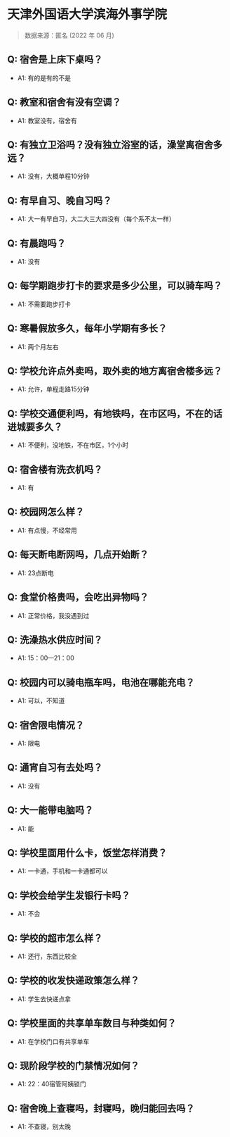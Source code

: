 # 天津外国语大学滨海外事学院

> 数据来源：匿名 (2022 年 06 月)

## Q: 宿舍是上床下桌吗？

- A1: 有的是有的不是

## Q: 教室和宿舍有没有空调？

- A1: 教室没有，宿舍有

## Q: 有独立卫浴吗？没有独立浴室的话，澡堂离宿舍多远？

- A1: 没有，大概单程10分钟

## Q: 有早自习、晚自习吗？

- A1: 大一有早自习，大二大三大四没有（每个系不太一样）

## Q: 有晨跑吗？

- A1: 没有

## Q: 每学期跑步打卡的要求是多少公里，可以骑车吗？

- A1: 不需要跑步打卡

## Q: 寒暑假放多久，每年小学期有多长？

- A1: 两个月左右

## Q: 学校允许点外卖吗，取外卖的地方离宿舍楼多远？

- A1: 允许，单程走路15分钟

## Q: 学校交通便利吗，有地铁吗，在市区吗，不在的话进城要多久？

- A1: 不便利，没地铁，不在市区，1个小时

## Q: 宿舍楼有洗衣机吗？

- A1: 有

## Q: 校园网怎么样？

- A1: 有点慢，不经常用

## Q: 每天断电断网吗，几点开始断？

- A1: 23点断电

## Q: 食堂价格贵吗，会吃出异物吗？

- A1: 正常价格，我没遇到过

## Q: 洗澡热水供应时间？

- A1: 15：00—21：00

## Q: 校园内可以骑电瓶车吗，电池在哪能充电？

- A1: 可以，不知道

## Q: 宿舍限电情况？

- A1: 限电

## Q: 通宵自习有去处吗？

- A1: 没有

## Q: 大一能带电脑吗？

- A1: 能

## Q: 学校里面用什么卡，饭堂怎样消费？

- A1: 一卡通，手机和一卡通都可以

## Q: 学校会给学生发银行卡吗？

- A1: 不会

## Q: 学校的超市怎么样？

- A1: 还行，东西比较全

## Q: 学校的收发快递政策怎么样？

- A1: 学生去快递点拿

## Q: 学校里面的共享单车数目与种类如何？

- A1: 在学校门口有共享单车

## Q: 现阶段学校的门禁情况如何？

- A1: 22：40宿管阿姨锁门

## Q: 宿舍晚上查寝吗，封寝吗，晚归能回去吗？

- A1: 不查寝，别太晚

